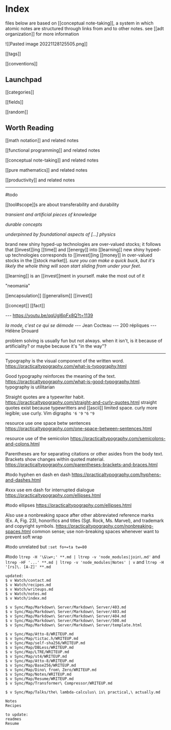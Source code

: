 # Index

files below are based on [[conceptual note-taking]], a system in which atomic notes are structured through links from and to other notes. see [[adt organization]] for more information

![[Pasted image 20221128125505.png]]

[[tags]]

[[conventions]]

## Launchpad

[[categories]]

[[fields]]

[[random]]

## Worth Reading

[[math notation]] and related notes

[[functional programming]] and related notes

[[conceptual note-taking]] and related notes

[[pure mathematics]] and related notes

[[productivity]] and related notes

---

#todo

[[tool#scope]]s are about transferability and durability

_transient and artificial pieces of knowledge_

_durable concepts_

_underpinned by foundational aspects of [...] physics_

brand new shiny hyped-up technologies are over-valued stocks; it follows that [[invest]]ing [[time]] and [[energy]] into [[learning]] new shiny hyped-up technologies corresponds to [[invest]]ing [[money]] in over-valued stocks in the [[stock market]]. _sure you can make a quick buck, but it's likely the whole thing will soon start sliding from under your feet._

[[learning]] is an [[invest]]ment in yourself. make the most out of it

"neomania"

[[encapsulation]] [[generalism]] [[invest]]

[[concept]] [[fact]]

--- <https://youtu.be/qqUgl6pFx8Q?t=1139>

_la mode, c'est ce qui se démode_ --- Jean Cocteau --- 200 répliques --- Hélène Drouard

problem solving is usually fun but not always. when it isn't, is it because of artificiality? or maybe because it's "in the way"?

---

Typography is the visual component of the written word. <https://practicaltypography.com/what-is-typography.html>

Good typography reinforces the meaning of the text. <https://practicaltypography.com/what-is-good-typography.html>. typography is utilitarian

Straight quotes are a typewriter habit. <https://practicaltypography.com/straight-and-curly-quotes.html> straight quotes exist because typewritters and [[ascii]] limited space. curly more legible; use curly. Vim digraphs `'6` `'9` `"6` `"9`

resource use one space betw sentences <https://practicaltypography.com/one-space-between-sentences.html>

resource use of the semicolon <https://practicaltypography.com/semicolons-and-colons.html>

Parentheses are for separating citations or other asides from the body text. Brackets show changes within quoted material. <https://practicaltypography.com/parentheses-brackets-and-braces.html>

#todo hyphen en dash en dash <https://practicaltypography.com/hyphens-and-dashes.html>

#xxx use em dash for interrupted dialogue <https://practicaltypography.com/ellipses.html>

#todo ellipses <https://practicaltypography.com/ellipses.html>

Also use a nonbreaking space after other abbreviated reference marks (Ex. A, Fig. 23), honorifics and titles (Sgt. Rock, Ms. Marvel), and trademark and copyright symbols. <https://practicaltypography.com/nonbreaking-spaces.html> common sense; use non-breaking spaces whenever want to prevent soft wrap

#todo unrelated but `:set fo+=ta tw=80`

#todo `ltrep -H '\&\w+;' **.md | ltrep -v 'node_modules|join\.md'` and `ltrep -HF '...' **.md | ltrep -v 'node_modules|Notes' | v` and `ltrep -H '[rs]\. [A-Z]' **.md`

```
updated:
$ v Watch/contact.md
$ v Watch/recipes.md
$ v Watch/writeups.md
$ v Watch/notes.md
$ v Watch/index.md

$ v Sync/Map/Markdown\ Server/Markdown\ Server/403.md
$ v Sync/Map/Markdown\ Server/Markdown\ Server/403.md
$ v Sync/Map/Markdown\ Server/Markdown\ Server/404.md
$ v Sync/Map/Markdown\ Server/Markdown\ Server/500.md
$ v Sync/Map/Markdown\ Server/Markdown\ Server/template.html

$ v Sync/Map/Atto-8/WRITEUP.md
$ v Sync/Map/tictac.h/WRITEUP.md
$ v Sync/Map/self-sha256/WRITEUP.md
$ v Sync/Map/DBLess/WRITEUP.md
$ v Sync/Map/LTRE/WRITEUP.md
$ v Sync/Map/st4/WRITEUP.md
$ v Sync/Map/Atto-8/WRITEUP.md
$ v Sync/Map/Base256/WRITEUP.md
$ v Sync/Map/Dino\ from\ Zero/WRITEUP.md
$ v Sync/Map/Notes/WRITEUP.md
$ v Sync/Map/Resume/WRITEUP.md
$ v Sync/Map/Transformer\ Compressor/WRITEUP.md

$ v Sync/Map/Talks/the\ lambda-calculus\ is\ practical,\ actually.md

Notes
Recipes

to update:
readmes
Resume
```
